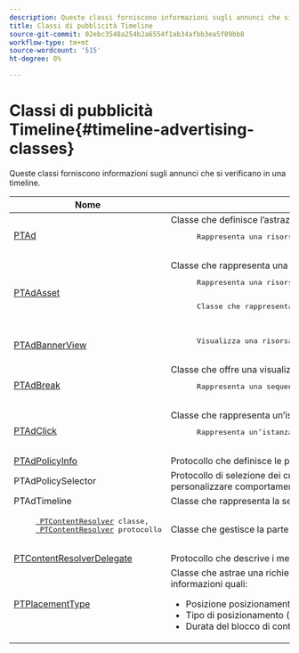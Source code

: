 ```yaml
---
description: Queste classi forniscono informazioni sugli annunci che si verificano in una timeline.
title: Classi di pubblicità Timeline
source-git-commit: 02ebc3548a254b2a6554f1ab34afbb3ea5f09bb8
workflow-type: tm+mt
source-wordcount: '515'
ht-degree: 0%

---
```


# Classi di pubblicità Timeline{#timeline-advertising-classes}

Queste classi forniscono informazioni sugli annunci che si verificano in una timeline.

<table frame="all" colsep="1" rowsep="1" id="table_1A59E777BA99466793D586286F19E933"> 
 <thead> 
  <tr rowsep="1"> 
   <th colname="1" class="entry"> Nome </th> 
   <th colname="2" class="entry"> Descrizione </th> 
  </tr> 
 </thead>
 <tbody> 
  <tr rowsep="1"> 
   <td colname="1"><a href="https://help.adobe.com/en_US/primetime/api/psdk/appledoc/Classes/PTAd.html" format="html" scope="external"> PTAd</a> </td> 
   <td colname="2">Classe che definisce l’astrazione dell’annuncio e contiene tutte le informazioni sull’annuncio. È definito da un ID univoco, una durata e un MediaResource. MediaResource contiene l’URL in cui risiede il contenuto effettivo dell’annuncio. 
    <pre>
      Rappresenta una risorsa lineare primaria unita al contenuto. Facoltativamente, può contenere una matrice di risorse correlate che devono essere visualizzate insieme alla risorsa lineare.
    </pre> </td> 
  </tr> 
  <tr rowsep="1"> 
   <td colname="1"> <a href="https://help.adobe.com/en_US/primetime/api/psdk/appledoc/Classes/PTAdAsset.html" format="html" scope="external"> PTAdAsset</a> </td> 
   <td colname="2">Classe che rappresenta una risorsa da visualizzare. 
    <pre>
      Rappresenta una risorsa da visualizzare.
    </pre> 
    <pre>
      Classe che rappresenta una risorsa annuncio.
    </pre> </td> 
  </tr> 
  <tr rowsep="1"> 
   <td colname="1"><a href="https://help.adobe.com/en_US/primetime/api/psdk/appledoc/Classes/PTAdBannerView.html" format="html" scope="external"> PTAdBannerView</a> </td> 
   <td colname="2">
    <pre>
      Visualizza una risorsa banner. L'applicazione deve creare una nuova istanza di questa classe di utilità, impostare la risorsa del banner e aggiungerla a una vista. Questa classe gestisce internamente il tracciamento delle impression e dei clic per il banner.
    </pre> </td> 
  </tr> 
  <tr rowsep="1"> 
   <td colname="1"> <a href="https://help.adobe.com/en_US/primetime/api/psdk/appledoc/Classes/PTAdBreak.html" format="html" scope="external"> PTAdBreak</a> </td> 
   <td colname="2">Classe che offre una visualizzazione unificata su diversi annunci che verranno riprodotti ad un certo punto durante la riproduzione. 
    <pre>
      Rappresenta una sequenza continua di annunci uniti nel contenuto.
    </pre> </td> 
  </tr> 
  <tr rowsep="1"> 
   <td colname="1"> <a href="https://help.adobe.com/en_US/primetime/api/psdk/appledoc/Classes/PTAdClick.html" format="html" scope="external"> PTAdClick</a> </td> 
   <td colname="2">Classe che rappresenta un’istanza di clic associata a una risorsa. Questa istanza contiene informazioni sull’URL di click-through e il titolo che può essere utilizzato per fornire ulteriori informazioni all’utente. 
    <pre>
      Rappresenta un’istanza di clic associata a una risorsa. Questa istanza contiene informazioni sull’URL di click-through e il titolo che può essere utilizzato per fornire ulteriori informazioni all’utente.
    </pre> </td> 
  </tr> 
  <tr rowsep="1"> 
   <td colname="1"><a href="https://help.adobe.com/en_US/primetime/api/psdk/appledoc/Classes/PTAdPolicyInfo.html" format="html" scope="external"> PTAdPolicyInfo</a> </td> 
   <td colname="2"> Protocollo che definisce le proprietà per le chiamate API AdPolicySelector. Queste proprietà forniscono il contesto per applicare ogni comportamento pubblicitario. </td> 
  </tr> 
  <tr rowsep="1"> 
   <td colname="1">PTAdPolicySelector</td> 
   <td colname="2"> Protocollo di selezione dei criteri degli annunci per l’applicazione dei comportamenti degli annunci. Le applicazioni possono conformarsi a questo protocollo implementando tutti i metodi richiesti o estendendo la classe del selettore dei criteri predefinita esistente per personalizzare comportamenti specifici. </td> 
  </tr> 
  <tr rowsep="1"> 
   <td colname="1"> PTAdTimeline</td> 
   <td colname="2"> Classe che rappresenta la sequenza temporale delle interruzioni all'interno del contenuto. </td> 
  </tr> 
  <tr rowsep="1"> 
   <td colname="1"> 
    <pre>
     <a href="https://help.adobe.com/en_US/primetime/api/psdk/appledoc/Classes/PTContentResolver.html" format="html" scope="external"> PTContentResolver</a> classe, 
     <a href="https://help.adobe.com/en_US/primetime/api/psdk/appledoc/Protocols/PTContentResolver.html" format="html" scope="external"> PTContentResolver</a> protocollo
    </pre> </td> 
   <td colname="2"> Classe che gestisce la parte di risoluzione degli annunci nel processo decisionale per gli annunci di Adobe Primetime. </td> 
  </tr> 
  <tr rowsep="1"> 
   <td colname="1"><a href="https://help.adobe.com/en_US/primetime/api/psdk/appledoc/Protocols/PTContentResolverDelegate.html" format="html" scope="external"> PTContentResolverDelegate</a> </td> 
   <td colname="2"> Protocollo che descrive i metodi di risoluzione dei contenuti personalizzati ( <span class="codeph"> PTContentResolver</span> ) deve utilizzare per comunicare al delegato lo stato della risoluzione dei contenuti. </td> 
  </tr> 
  <tr rowsep="0"> 
   <td colname="1"> <a href="https://help.adobe.com/en_US/primetime/api/psdk/appledoc/Constants/PTPlacementType.html" format="html" scope="external"> PTPlacementType</a> </td> 
   <td colname="2">Classe che astrae una richiesta di informazioni sul posizionamento. A ogni annuncio risolto devono essere associate una informazione di posizionamento. Le informazioni sul posizionamento descrivono dove l’annuncio deve essere inserito nella timeline. Contiene informazioni quali: 
    <ul id="ul_A9105A78F0C24488BCD5E3F2EE62A3EE"> 
     <li id="li_01E968A4330D4B40BA1EB6F4A6000FFD">Posizione posizionamento (in ms) </li> 
     <li id="li_A3DC9498BEE14FBA9E7A5D26874F3984">Tipo di posizionamento (pre-roll, mid-roll o post-roll) </li> 
     <li id="li_4B9094DD318B4792854A377CC6064232">Durata del blocco di contenuto principale che sta per essere sostituito </li> 
    </ul> </td> 
  </tr> 
 </tbody> 
</table>
